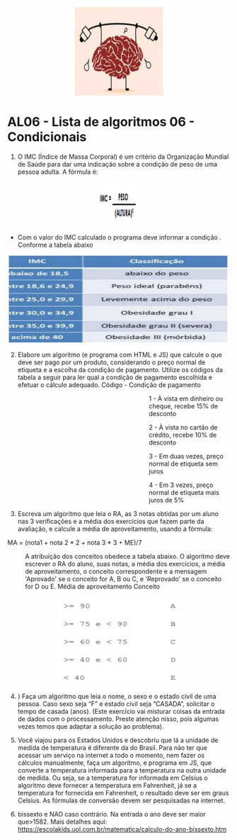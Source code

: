 <p align="center">
  <img src="./imagens/treinarCerebro.jpg" alt="Cérebro" width="200" height="200">
</p>

# AL06 - Lista de algoritmos 06 - Condicionais

1) O IMC (Índice de Massa Corporal) é um critério da Organização Mundial de Saúde para dar uma indicação sobre a condição de peso de uma pessoa adulta. A fórmula é:

<p align="center">
  <img src="./imagens/imc.jpg" alt="Cérebro" width="100" height="100">
</p>

- Com o valor do IMC calculado o programa deve informar a condição . Conforme a tabela abaixo

<p align="center">
  <img src="./imagens/imcTabela.jpg" alt="Cérebro" width="500" height="200">
</p>

2) Elabore um algoritmo (e programa com HTML e JS) que calcule o que deve ser pago por um
   produto, considerando o preço normal de etiqueta e a escolha da condição de pagamento.
   Utilize os códigos da tabela a seguir para ler qual a condição de pagamento escolhida e
   efetuar o cálculo adequado.
   Código - Condição de pagamento

<div style="margin-left: 320px;">

1 - À vista em dinheiro ou cheque, recebe 15% de desconto

2 - À vista no cartão de crédito, recebe 10% de desconto

3 - Em duas vezes, preço normal de etiqueta sem juros

4 - Em 3 vezes, preço normal de etiqueta mais juros de 5%

</div>

3) Escreva um algoritmo que leia o RA, as 3 notas obtidas por um aluno nas 3 verificações e
   a média dos exercícios que fazem parte da avaliação, e calcule a média de aproveitamento,
   usando a fórmula:
   
   <div style="margin-left: 320px;">

MA = (nota1 + nota 2 * 2 + nota 3 * 3 + ME)/7

</div>

<div style="margin-left: 40px;">

A atribuição dos conceitos obedece a tabela abaixo. O algoritmo deve escrever o RA do
aluno, suas notas, a média dos exercícios, a média de aproveitamento, o conceito
correspondente e a mensagem 'Aprovado' se o conceito for A, B ou C, e 'Reprovado' se o
conceito for D ou E.
Média de aproveitamento Conceito

</div>

<p align="center">
  <img src="./imagens/l06_tabelaNumeros.jpg" alt="Cérebro" width="300" height="200">
</p>

4) ) Faça um algoritmo que leia o nome, o sexo e o estado civil de uma pessoa. Caso sexo seja “F” e estado civil seja “CASADA”, solicitar o tempo de casada (anos). (Este exercício vai misturar coisas da entrada de dados com o processamento. Preste atenção nisso, pois algumas vezes temos que adaptar a solução ao problema).

5) Você viajou para os Estados Unidos e descobriu que lá a unidade de medida de temperatura é diferente da do Brasil. Para não ter que acessar um serviço na internet a todo o momento, nem fazer os cálculos manualmente, faça um algoritmo, e programa em JS, que converte a temperatura informada para a temperatura na outra unidade de medida. Ou seja, se a temperatura for informada em Celsius o algoritmo deve fornecer a temperatura em Fahrenheit, já se a temperatura for fornecida em Fahrenheit, o resultado deve ser em
   graus Celsius. As fórmulas de conversão devem ser pesquisadas na internet.

6)    bissexto e NAO caso contrário. Na entrada o ano deve ser maior que>1582. Mais detalhes aqui:
   https://escolakids.uol.com.br/matematica/calculo-do-ano-bissexto.htm

